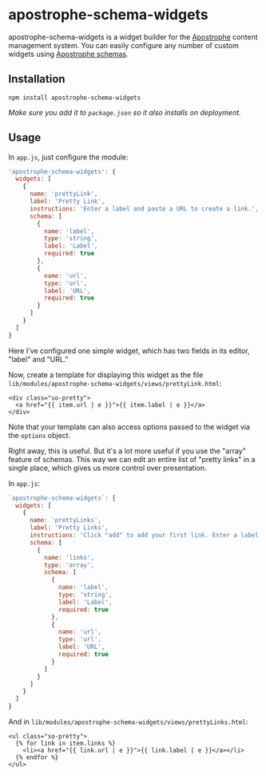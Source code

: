 # apostrophe-schema-widgets

apostrophe-schema-widgets is a widget builder for the [Apostrophe](http://apostrophenow.org) content management system. You can easily configure any number of custom widgets using [Apostrophe schemas](https://github.com/punkave/apostrophe-schemas).

## Installation

```
npm install apostrophe-schema-widgets
```

*Make sure you add it to `package.json` so it also installs on deployment.*

## Usage

In `app.js`, just configure the module:

```javascript
'apostrophe-schema-widgets': {
  widgets: [
    {
      name: 'prettyLink',
      label: 'Pretty Link',
      instructions: 'Enter a label and paste a URL to create a link.',
      schema: [
        {
          name: 'label',
          type: 'string',
          label: 'Label',
          required: true
        },
        {
          name: 'url',
          type: 'url',
          label: 'URL',
          required: true
        }
      ]
    }
  ]
}
```

Here I've configured one simple widget, which has two fields in its editor, "label" and "URL."

Now, create a template for displaying this widget as the file `lib/modules/apostrophe-schema-widgets/views/prettyLink.html`:

```markup
<div class="so-pretty">
  <a href="{{ item.url | e }}">{{ item.label | e }}</a>
</div>
```

Note that your template can also access options passed to the widget via the `options` object.

Right away, this is useful. But it's a lot more useful if you use the "array" feature of schemas. This way we can edit an entire list of "pretty links" in a single place, which gives us more control over presentation.

In `app.js`:

```javascript
`apostrophe-schema-widgets`: {
  widgets: [
    {
      name: 'prettyLinks',
      label: 'Pretty Links',
      instructions: 'Click "add" to add your first link. Enter a label and paste a URL for each link.',
      schema: [
        {
          name: 'links',
          type: 'array',
          schema: [
            {
              name: 'label',
              type: 'string',
              label: 'Label',
              required: true
            },
            {
              name: 'url',
              type: 'url',
              label: 'URL',
              required: true
            }
          ]
        }
      ]
    }
  ]
}
```

And in `lib/modules/apostrophe-schema-widgets/views/prettyLinks.html`:

```markup
<ul class="so-pretty">
  {% for link in item.links %}
    <li><a href="{{ link.url | e }}">{{ link.label | e }}</a></li>
  {% endfor %}
</ul>
```
